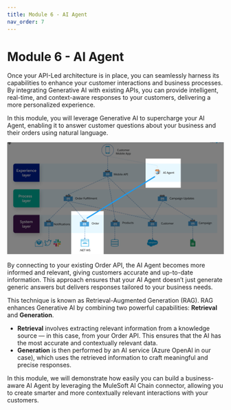```yaml
---
title: Module 6 - AI Agent
nav_order: 7
---
```


# Module 6 - AI Agent

Once your API-Led architecture is in place, you can seamlessly harness its capabilities to enhance your customer interactions and business processes. By integrating Generative AI with existing APIs, you can provide intelligent, real-time, and context-aware responses to your customers, delivering a more personalized experience.

In this module, you will leverage Generative AI to supercharge your AI Agent, enabling it to answer customer questions about your business and their orders using natural language. 

![](../../assets/images/module6/module-4-api-architecture.png)

By connecting to your existing Order API, the AI Agent becomes more informed and relevant, giving customers accurate and up-to-date information. This approach ensures that your AI Agent doesn’t just generate generic answers but delivers responses tailored to your business needs.

This technique is known as Retrieval-Augmented Generation (RAG). RAG enhances Generative AI by combining two powerful capabilities: **Retrieval** and **Generation**. 
- **Retrieval** involves extracting relevant information from a knowledge source — in this case, from your Order API. This ensures that the AI has the most accurate and contextually relevant data. 
- **Generation** is then performed by an AI service (Azure OpenAI in our case), which uses the retrieved information to craft meaningful and precise responses.

In this module, we will demonstrate how easily you can build a business-aware AI Agent by leveraging the MuleSoft AI Chain connector, allowing you to create smarter and more contextually relevant interactions with your customers.